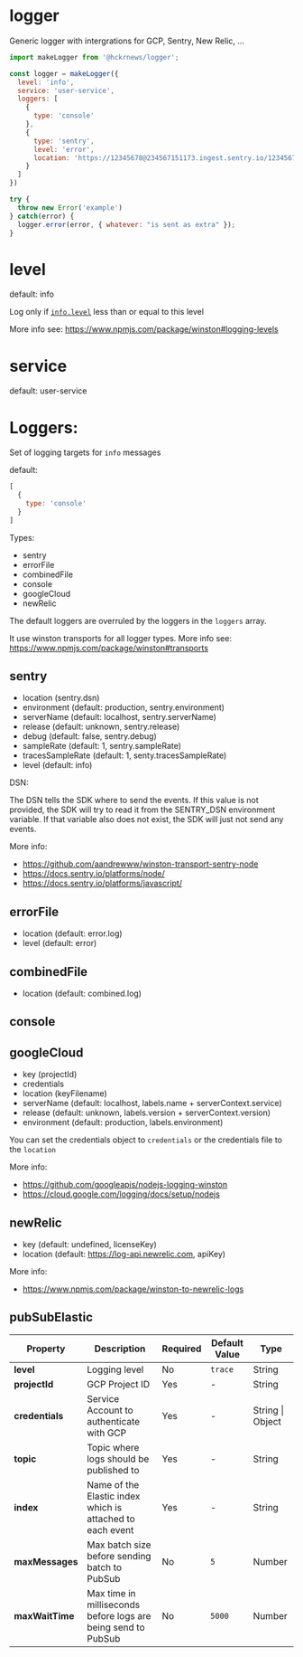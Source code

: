 # logger
Generic logger with intergrations for GCP, Sentry, New Relic, ...

```javascript
import makeLogger from '@hckrnews/logger';

const logger = makeLogger({
  level: 'info', 
  service: 'user-service',
  loggers: [
    {
      type: 'console'
    },
    {
      type: 'sentry',
      level: 'error',
      location: 'https://12345678@234567151173.ingest.sentry.io/1234567'
    }
  ]
})

try {
  throw new Error('example')
} catch(error) {
  logger.error(error, { whatever: "is sent as extra" });
}
```

# level

default: info

Log only if [`info.level`](#streams-objectmode-and-info-objects) less than or equal to this level

More info see: https://www.npmjs.com/package/winston#logging-levels

# service

default: user-service

# Loggers:

Set of logging targets for `info` messages

default:
```javascript
[
  {
    type: 'console'
  }
]
```

Types:

 * sentry
 * errorFile
 * combinedFile
 * console
 * googleCloud
 * newRelic

The default loggers are overruled by the loggers in the `loggers` array.

It use winston transports for all logger types.
More info see: https://www.npmjs.com/package/winston#transports

## sentry

* location (sentry.dsn)
* environment (default: production, sentry.environment)
* serverName (default: localhost, sentry.serverName)
* release (default: unknown, sentry.release)
* debug (default: false, sentry.debug)
* sampleRate (default: 1, sentry.sampleRate)
* tracesSampleRate (default: 1, senty.tracesSampleRate)
* level (default: info)

DSN:

The DSN tells the SDK where to send the events. If this value is not provided, the SDK will try to read it from the SENTRY_DSN environment variable. If that variable also does not exist, the SDK will just not send any events.

More info: 

* https://github.com/aandrewww/winston-transport-sentry-node
* https://docs.sentry.io/platforms/node/
* https://docs.sentry.io/platforms/javascript/

## errorFile

* location (default: error.log)
* level (default: error)

## combinedFile

* location (default: combined.log)

## console

## googleCloud

* key (projectId)
* credentials
* location (keyFilename)
* serverName (default: localhost, labels.name + serverContext.service)
* release (default: unknown, labels.version + serverContext.version)
* environment (default: production, labels.environment)

You can set the credentials object to `credentials` or the credentials file to the `location`

More info:

* https://github.com/googleapis/nodejs-logging-winston
* https://cloud.google.com/logging/docs/setup/nodejs

## newRelic

* key (default: undefined, licenseKey)
* location (default: https://log-api.newrelic.com, apiKey)

More info:

* https://www.npmjs.com/package/winston-to-newrelic-logs

## pubSubElastic
| Property        | Description                                                    | Required | Default Value | Type             |
|-----------------|----------------------------------------------------------------|----------|---------------|------------------|
| **level**       | Logging level                                                  | No       | `trace`       | String           |
| **projectId**   | GCP Project ID                                                 | Yes      | -             | String           |
| **credentials** | Service Account to authenticate with GCP                       | Yes      | -             | String \| Object |
| **topic**       | Topic where logs should be published to                        | Yes      | -             | String           |
| **index**       | Name of the Elastic index which is attached to each event      | Yes      | -             | String           |
| **maxMessages** | Max batch size before sending batch to PubSub                  | No       | `5`           | Number           |
| **maxWaitTime** | Max time in milliseconds before logs are being send to PubSub  | No       | `5000`        | Number           |
